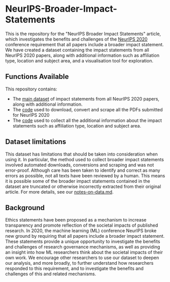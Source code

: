 # NeurIPS-Broader-Impact-Statements
This is the repository for the "NeurIPS Broader Impact Statements" article, which investigates the benefits and challenges of the [NeurIPS 2020](https://proceedings.neurips.cc/paper/2020) conference requirement that all papers include a broader impact statement.
We have created a dataset containing the impact statements from all NeurIPS 2020 papers, along with additional information such as affiliation type, location and subject area, and a visualisation tool for exploration. 

## Functions Available
This repository contains:
* The [main dataset](https://github.com/paulsedille/NeurIPS-Broader-Impact-Statements/tree/main/main-dataset) of impact statements from all NeurIPS 2020 papers, along with additional information.
* The [code](https://github.com/paulsedille/NeurIPS-Broader-Impact-Statements/tree/main/academic-pdf-scrape) used to download, convert and scrape all the PDFs submitted for NeurIPS 2020
* The [code](https://github.com/paulsedille/NeurIPS-Broader-Impact-Statements/blob/main/BIS_analysis_for_release.ipynb) used to collect all the additional information about the  impact statements such as affiliation type, location and subject area.

## Dataset limitations
This dataset has limitations that should be taken into consideration when using it. In particular, the method used to collect broader impact statements involved automated downloads, conversions and scraping and was not error-proof. Although care has been taken to identify and correct as many errors as possible, not all texts have been reviewed by a human. This means it is possible some of the broader impact statements contained in the dataset are truncated or otherwise incorrectly extracted from their original article. For more details, see our [notes-on-data.md](https://github.com/paulsedille/NeurIPS-Broader-Impact-Statements/blob/main/main-dataset/notes-on-data.md).

## Background
Ethics statements have been proposed as a mechanism to increase transparency and promote reflection of the societal impacts of published research. In 2020, the machine learning (ML) conference NeurIPS broke new ground by requiring that all papers include a broader impact statement.
These statements provide a unique opportunity to investigate the benefits and challenges of research governance mechanisms, as well as providing an insight into how ML researchers think about the societal impacts of their own work. 
We encourage other researchers to use our dataset to deepen our analysis, and more broadly, to further understand how researchers responded to this requirement, and to investigate the benefits and challenges of this and related mechanisms. 
